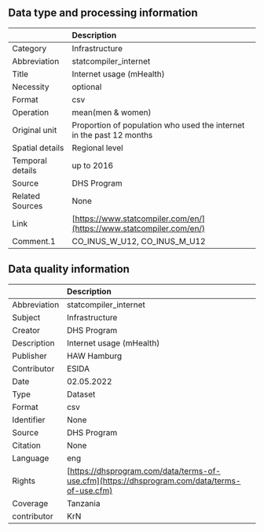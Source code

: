 ## Data type and processing information 

|                  | Description                                                          |
|:-----------------|:---------------------------------------------------------------------|
| Category         | Infrastructure                                                       |
| Abbreviation     | statcompiler_internet                                                |
| Title            | Internet usage (mHealth)                                             |
| Necessity        | optional                                                             |
| Format           | csv                                                                  |
| Operation        | mean(men & women)                                                    |
| Original unit    | Proportion of population who used the internet in the past 12 months |
| Spatial details  | Regional level                                                       |
| Temporal details | up to 2016                                                           |
| Source           | DHS Program                                                          |
| Related Sources  | None                                                                 |
| Link             | [https://www.statcompiler.com/en/](https://www.statcompiler.com/en/) |
| Comment.1        | CO_INUS_W_U12, CO_INUS_M_U12                                         |

## Data quality information 

|              | Description                                                                                  |
|:-------------|:---------------------------------------------------------------------------------------------|
| Abbreviation | statcompiler_internet                                                                        |
| Subject      | Infrastructure                                                                               |
| Creator      | DHS Program                                                                                  |
| Description  | Internet usage (mHealth)                                                                     |
| Publisher    | HAW Hamburg                                                                                  |
| Contributor  | ESIDA                                                                                        |
| Date         | 02.05.2022                                                                                   |
| Type         | Dataset                                                                                      |
| Format       | csv                                                                                          |
| Identifier   | None                                                                                         |
| Source       | DHS Program                                                                                  |
| Citation     | None                                                                                         |
| Language     | eng                                                                                          |
| Rights       | [https://dhsprogram.com/data/terms-of-use.cfm](https://dhsprogram.com/data/terms-of-use.cfm) |
| Coverage     | Tanzania                                                                                     |
| contributor  | KrN                                                                                          |